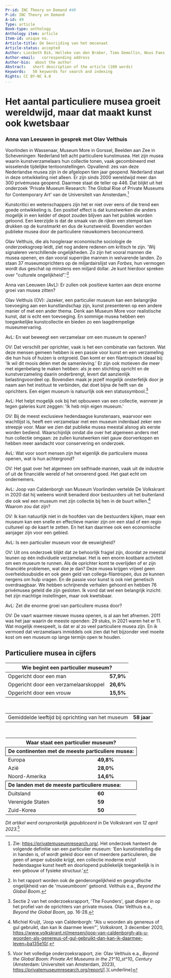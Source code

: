 ```yaml
---
Pr-id: INC Theory on Demand #49
P-id: INC Theory on Demand
A-id: 49
Type: article
Book-type: anthology
Anthology item: article
Item-id: unique no.
Article-title: De bevrijding van het mecenaat
Article-status: accepted
Author: Liesbeth Bik, Helleke van den Braber, Timo Demollin, Nous Faes, Roel Griffioen, Anna van Leeuwen, Sofia Patat, Jack Segbars, Renée Steenbergen, Olav Velthuis
Author-email:   corresponding address
Author-bio:  about the author
Abstract:   short description of the article (100 words)
Keywords:   50 keywords for search and indexing
Rights: CC BY-NC 4.0
...
```



# Het aantal particuliere musea groeit wereldwijd, maar dat maakt kunst ook kwetsbaar

### Anna van Leeuwen in gesprek met Olav Velthuis

Voorlinden in Wassenaar, Museum More in Gorssel, Beelden aan Zee in
Scheveningen: Nederland telt acht particuliere kunstmusea. Het zijn
musea waarin kunstverzamelaars hun collectie tonen, vaak gecombineerd
met wisselende tijdelijke tentoonstellingen. Opvallend: zes van deze
Nederlandse musea zijn in de afgelopen tien jaar geopend. Nederland
staat in deze ontwikkeling niet alleen. Er zijn sinds 2000 wereldwijd
meer dan 300 privémusea geopend. Daarmee staat de teller op 446. Dat
blijkt uit het onderzoek 'Private Museum Research: The Global Rise of
Private Museums for Contemporary Art' van de Universiteit van
Amsterdam.[^10_1]

Kunstcritici en wetenschappers zijn het er niet over eens of die trend
een goede ontwikkeling is. Een positief effect is dat kunstwerken die
anders mogelijk in een kelder of depot zouden blijven aan het publiek
worden getoond. Een keerzijde is dat de smaak van de rijken een stempel
kan drukken op de kunstmarkt en dus de kunstwereld. Bovendien worden
publieke musea door de particuliere nieuwkomers beconcurreerd.

Olav Velthuis, die als hoogleraar economische sociologie de
onderzoeksgroep leidt, ziet nog andere redenen om kritisch te zijn. 'Wij
signaleren verschillende ongelijkheden. Zo zijn het vooral mannen die
musea openen, en dan vooral superrijke mannen in welvarende landen. Zo
staan 37 museumoprichters op de miljardairslijst van *Forbes*, hun
vermogen wordt dus geschat op minstens een miljard dollar. Je kunt
hierdoor spreken over "culturele ongelijkheid".'[^10_2]

Anna van Leeuwen (AvL): Er zullen ook positieve kanten aan deze enorme
groei van musea zitten?

Olav Velthuis (OV): Jazeker, een particulier museum kan een belangrijke
toevoeging aan een kunstlandschap zijn, kunst presenteren op een andere
manier of met een ander thema. Denk aan Museum More voor realistische
kunst, dat is echt een toevoeging. En sommige musea hebben een
toegankelijke kunstcollectie en bieden zo een laagdrempelige
museumervaring.

AvL: En wat beweegt een verzamelaar om een museum te openen?

OV: Dat verschilt per oprichter, vaak is het een combinatie van
factoren. Wat deze mensen gemeen hebben is een passie voor kunst en een
verzameling die hun huis of huizen is ontgroeid. Dan komt er een
filantropisch ideaal bij: 'Ik wil dit moois delen met de samenleving.'
Er zijn ook motieven die meer met eigenbelang te maken hebben: als je
een stichting opricht en de kunstverzameling daarin onderbrengt, levert
dat aanzienlijk belastingvoordeel op. Bovendien maak je jezelf mogelijk
onsterfelijk door je naam aan het instituut te verbinden, dat doet bijna
de helft van de oprichters. Een eigen museum is natuurlijk ook een
statussymbool.[^10_3]

AvL: Het helpt mogelijk ook bij het opbouwen van een collectie, wanneer
je tegen galeries kunt zeggen: 'Ik heb mijn eigen museum.'

OV: Bij de meest exclusieve hedendaagse kunstenaars, waarvoor een
wachtlijst is, heeft een verzamelaar met een museum inderdaad zeker een
streepje voor. Maar we zien dat publieke musea meestal alsnog als eerste
worden bediend. Waarschijnlijk omdat die over het algemeen anders met
hun collectie omgaan: ze zullen kunstwerken niet gauw doorverkopen en
hebben meer aandacht voor conservering en onderzoek.

AvL: Wat voor soort mensen zijn het eigenlijk die particuliere musea
openen, wat is hun achtergrond?

OV: Het gaat over het algemeen om selfmade mannen, vaak uit de industrie
of uit de financiële wereld of het onroerend goed. Het gaat echt om
ondernemers.

AvL: Joop van Caldenborgh van Museum Voorlinden vertelde De Volkskrant
in 2020 dat hij weleens wordt benaderd door bestuurders uit het
buitenland die ook wel een museum met zijn collectie bij hen in de buurt
willen.[^10_4] Waarom zou dat zijn?

OV: Ik kan natuurlijk niet in de hoofden van die bestuurders kijken,
maar een museum kan een snelle en effectieve manier zijn om een stad of
een regio cultureel op de kaart te zetten. En het kan daarmee ook een
economische aanjager zijn voor een gebied.

AvL: Is een particulier museum voor de eeuwigheid?

OV: Uit ons onderzoek blijkt dat ze behoorlijk fragiel zijn, doordat ze
meestal leunen op één individuele verzamelaar. Het is een enorm kostbare
activiteit om een museum te runnen. Als de oprichter komt te overlijden
of er zijn financiële problemen, wat doe je dan? Deze musea krijgen
vrijwel geen overheidssubsidie en ook geen geld van collega-filantropen,
dus ze kunnen nergens om hulp vragen. En de passie voor kunst is ook
niet genetisch overdraagbaar. We hebben schrijnende verhalen gehoord en
hebben 76 privémusea geteld die zijn gesloten. Ik vond dat wel een
belangrijk inzicht: het zijn machtige instellingen, maar ook kwetsbaar.

AvL: Zet die enorme groei van particuliere musea door?

OV: De vaart waarmee nieuwe musea openen, is al aan het afnemen. 2011
was het jaar waarin de meeste openden: 29 stuks, in 2021 waren het er
11. Wat mogelijk meespeelt, is dat er al zo veel particuliere musea
zijn. En ik vermoed dat verzamelaars inmiddels ook zien dat het
bijzonder veel moeite kost om een museum op lange termijn open te
houden.

## Particuliere musea in cijfers 

<table>
    <thead>
        <tr>
            <th colspan="2">Wie begint een particulier museum?</th>
        </tr>
    </thead>
    <tbody>
        <tr style="background:transparent">
            <td>Opgericht door een man</td>
            <td><strong>57,9%</strong></td>
        </tr>
        <tr style="background:transparent">
            <td>Opgericht door een verzamelaarskoppel</td>
            <td><strong>26,6%</strong></td>
        </tr>
        <tr style="background:transparent">
            <td>Opgericht door een vrouw</td>
            <td><strong>15,5%</strong></td>
        </tr>
    </tbody>
</table>

<br/>

<table>
    <tr>
        <td>Gemiddelde leeftijd bij oprichting van het museum</td>
        <td><strong>58 jaar</strong></td>
    </tr>
</table>
<br/>

<table style="border-collapse: collapse">
    <thead>
        <tr>
            <th colspan="2">Waar staat een particulier museum?</th>
        </tr>
    </thead>
    <tbody>
        <tr style="border:1px solid; background:transparent">
            <td colspan="2"><strong>De continenten met de meeste particuliere musea:</strong></td>
        </tr>
        <tr style="background:transparent">
            <td>Europa</td>
            <td><strong>49,8%</strong></td>
        </tr>
        <tr style="background:transparent">
            <td>Azië</td>
            <td><strong>28,0%</strong></td>
        </tr>
        <tr style="background:transparent">
            <td>Noord-Amerika</td>
            <td><strong>14,6%</strong></td>
        </tr>
        <tr style="border:1px solid; background:transparent">
            <td colspan="2"><strong>De landen met de meeste particuliere musea:</strong></td>
        </tr>
        <tr style="background:transparent">
            <td>Duitsland</td>
            <td><strong>60</strong></td>
        </tr>
        <tr style="background:transparent">
            <td>Verenigde Staten</td>
            <td><strong>59</strong></td>
        </tr>
        <tr style="background:transparent">
            <td>Zuid-Korea</td>
            <td><strong>50</strong></td>
        </tr>
    </tbody>
</table>

*Dit artikel werd oorspronkelijk gepubliceerd in* De Volkskrant *van 12
april 2023.*[^10_5]

[^10_1]: Zie: <https://privatemuseumresearch.org/>. Het onderzoek hanteert
    de volgende definitie van een particulier museum: 'Een
    kunstinstelling die in handen is, of wordt geleid door een of
    meerdere particulieren, die geen of amper subsidie krijgt, een
    collectie moderne en/of hedendaagse kunst heeft en doorlopend
    publiekelijk toegankelijk is in een gebouw of fysieke structuur.'

[^10_2]: In het rapport worden ook de genderongelijkheid en geografische
    ongelijkheid van de 'museumboom' getoond. Velthuis e.a., *Beyond the
    Global Boom.*

[^10_3]: Sectie 2 van het onderzoeksrapport, 'The Founders', gaat dieper in
    op het profiel van de oprichters van private musea. Olav Velthuis
    e.a., *Beyond the Global Boom,* pp. 16-28.

[^10_4]: Michiel Kruijt, 'Joop van Caldenborgh: "Als u woorden als genereus
    of gul gebruikt, dan kan ik daarmee leven"', *Volkskrant,* 3
    december 2020,
    <https://www.volkskrant.nl/mensen/joop-van-caldenborgh-als-u-woorden-als-genereus-of-gul-gebruikt-dan-kan-ik-daarmee-leven~ba135e10/>.

[^10_5]: Voor het volledige onderzoeksrapport, zie: Olav Velthuis e.a.,
    *Beyond the Global Boom: Private Art Museums in the 21^10_st^10_ Century*
    (Amsterdam: Universiteit van Amsterdam, 2023),
    <https://privatemuseumresearch.org/report/>[.]{.underline}






